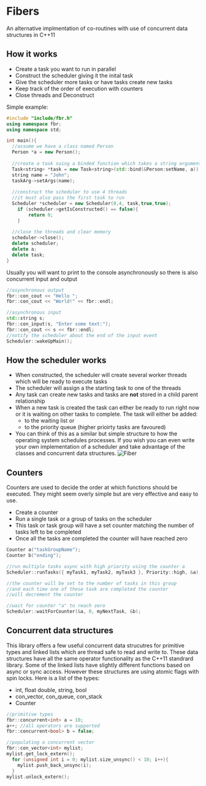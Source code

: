 # Fibers
An alternative implmentation of co-routines with use of concurrent data structures in C++11

## How it works
- Create a task you want to run in parallel
- Construct the scheduler giving it the inital task
- Give the scheduler more tasks or have tasks create new tasks
- Keep track of the order of execution with counters
- Close threads and Deconstruct

Simple example:
```c++
#include "include/fbr.h"
using namespace fbr;
using namespace std;

int main(){
  //assume we have a class named Person
  Person *a = new Person();
  
  //create a task suing a binded function which takes a string argument
  Task<string> *task = new Task<string>(std::bind(&Person:setName, a));
  string name = "John";
  taskArg->setArgs(name);
  
  //construct the scheduler to use 4 threads
  //it must also pass the first task to run
  Scheduler *scheduler = new Scheduler(0,4, task,true,true);
	if (scheduler->getIsConstructed() == false){
		return 0;
	}
  
  //close the threads and clear memory
  scheduler->close();
  delete scheduler;
  delete a;
  delete task;
}
```

Usually you will want to print to the console asynchronously so there is also concurrent input and output
```c++
//asynchronous output
fbr::con_cout << "Hello ";
fbr::con_cout << "World!" << fbr::endl;

//asynchronous input
std::string s;
fbr::con_input(s, "Enter some text:");
fbr::con_cout << s << fbr::endl;
//notify the scheduler about the end of the input event
Scheduler::wakeUpMain(); 
```


## How the scheduler works
- When constructed, the scheduler will create several worker threads which will be ready to execute tasks
- The scheduler will assign a the starting task to one of the threads
- Any task can create new tasks and tasks are __not__ stored in a child parent relationship
- When a new task is created the task can either be ready to run right now or it is waiting on other tasks to complete. The task will either be added:
  - to the waiting list or 
  - to the priority queue (higher prioirty tasks are favoured)
- You can think of this as a similar but simple structure to how the operating system schedules processes. If you wish you can even write your own implementation of a scheduler and take advantage of the classes and concurrent data structures.
![Fiber](https://i.imgur.com/TqY5FSD.jpg)

## Counters
Counters are used to decide the order at which functions should be executed. They might seem overly simple but are very effective and easy to use.

- Create a counter
- Run a single task or a group of tasks on the scheduler
- This task or task group will have a set counter matching the number of tasks left to be completed
- Once all the tasks are completed the counter will have reached zero

```c++
Counter a("taskGroupName");
Counter b("ending");

//run multiple tasks async with high priority using the counter a
Scheduler::runTasks({ myTask1, myTask2, myTask3 }, Priority::high, &a);

//the counter will be set to the number of tasks in this group
//and each time one of these task are completed the counter
//will decrement the counter

//wait for counter "a" to reach zero
Scheduler::waitForCounter(&a, 0, myNextTask, &b);
```

## Concurrent data structures
This library offers a few useful concurrent data strucutres for primitive types and linked lists which are thread safe to read and write to. These data structures have all the same operator functionality as the C++11 standrard library. Some of the linked lists have slightly different functions based on async or sync access. However these structures are using atomic flags with spin locks. Here is a list of the types:
- int, float double, string, bool
- con_vector, con_queue, con_stack
- Counter

```c++
//primitive types
fbr::concurrent<int> a = 10;
a++; //all operators are supported
fbr::concurrent<bool> b = false;

//populating a concurrent vector
fbr::con_vector<int> mylist;
mylist.get_lock_extern();
  for (unsigned int i = 0; mylist.size_unsync() < 10; i++){
    mylist.push_back_unsync(i);
  }
mylist.unlock_extern();
```



